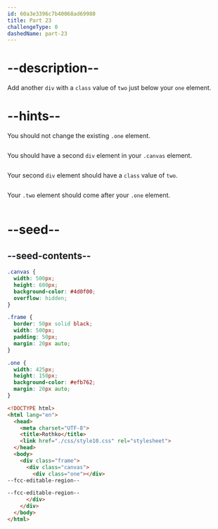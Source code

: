 ```yaml
---
id: 60a3e3396c7b40068ad69980
title: Part 23
challengeType: 0
dashedName: part-23
---
```


# --description--

Add another `div` with a `class` value of `two` just below your `one` element.

# --hints--

You should not change the existing `.one` element.

```js

```

You should have a second `div` element in your `.canvas` element.

```js

```

Your second `div` element should have a `class` value of `two`.

```js

```

Your `.two` element should come after your `.one` element.

```js

```

# --seed--

## --seed-contents--

```css
.canvas {
  width: 500px;
  height: 600px;
  background-color: #4d0f00;
  overflow: hidden;
}

.frame {
  border: 50px solid black;
  width: 500px;
  padding: 50px;
  margin: 20px auto;
}

.one {
  width: 425px;
  height: 150px;
  background-color: #efb762;
  margin: 20px auto;
}
```

```html
<!DOCTYPE html>
<html lang="en">
  <head>
    <meta charset="UTF-8">
    <title>Rothko</title>
    <link href="./css/style10.css" rel="stylesheet">
  </head>
  <body>
    <div class="frame">
      <div class="canvas">
        <div class="one"></div>
--fcc-editable-region--

--fcc-editable-region--
      </div>
    </div>
  </body>
</html>
```
